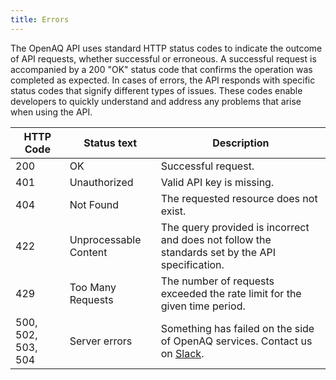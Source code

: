 ```yaml
---
title: Errors
---
```


The OpenAQ API uses standard HTTP status codes to indicate the outcome of API
requests, whether successful or erroneous. A successful request is accompanied
by a 200 "OK" status code that confirms the operation was completed as expected.
In cases of errors, the API responds with specific status codes that signify
different types of issues. These codes enable developers to quickly
understand and address any problems that arise when using the API.

<table>
    <thead>
        <th>HTTP Code</th>
        <th>Status text</th>
        <th>Description</th>
    </thead>
    <tbody>
        <tr><td>200</td><td>OK</td><td>Successful request.</td></tr>
        <tr><td>401</td><td>Unauthorized</td><td>Valid API key is missing.</td></tr>
        <tr><td>404</td><td>Not Found</td><td>The requested resource does not exist.</td></tr>
        <tr><td>422</td><td>Unprocessable Content</td><td>The query provided is
        incorrect and does not follow the standards set by the API specification.</td></tr>
        <tr><td>429</td><td>Too Many Requests</td><td>The number of requests
        exceeded the rate limit for the given time period.</td></tr>
        <tr><td>500, 502, 503, 504</td><td>Server errors</td><td>Something has
        failed on the side of OpenAQ services. Contact us on <a href="https://join.slack.com/t/openaq/shared_invite/zt-yzqlgsva-v6McumTjy2BZnegIK9XCVw">Slack</a>.</td></tr>
    </tbody>
</table>
